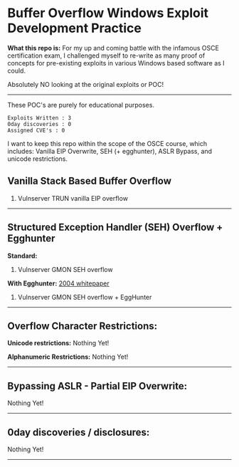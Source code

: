 # Buffer Overflow Windows Exploit Development Practice
**What this repo is:** For my up and coming battle with the infamous OSCE certification exam, I challenged myself to re-write as many proof of concepts for pre-existing exploits in various Windows based software as I could.


Absolutely NO looking at the original exploits or POC!


---
These POC's are purely for educational purposes.
```
Exploits Written : 3
0day discoveries : 0
Assigned CVE's : 0
```

I want to keep this repo within the scope of the OSCE course, which includes: Vanilla EIP Overwrite, SEH (+ egghunter), ASLR Bypass, and unicode restrictions.

## Vanilla Stack Based Buffer Overflow

1. Vulnserver TRUN vanilla EIP overflow


---
## Structured Exception Handler (SEH) Overflow + Egghunter
**Standard:**
1. Vulnserver GMON SEH overflow

**With Egghunter:** [2004 whitepaper](http://www.hick.org/code/skape/papers/egghunt-shellcode.pdf)
1. Vulnserver GMON SEH overflow + EggHunter

---
## Overflow Character Restrictions:
**Unicode restrictions:**
Nothing Yet!

**Alphanumeric Restrictions:**
Nothing Yet!

---
## Bypassing ASLR - Partial EIP Overwrite:
Nothing Yet!

---
## 0day discoveries / disclosures:
Nothing Yet!

---
